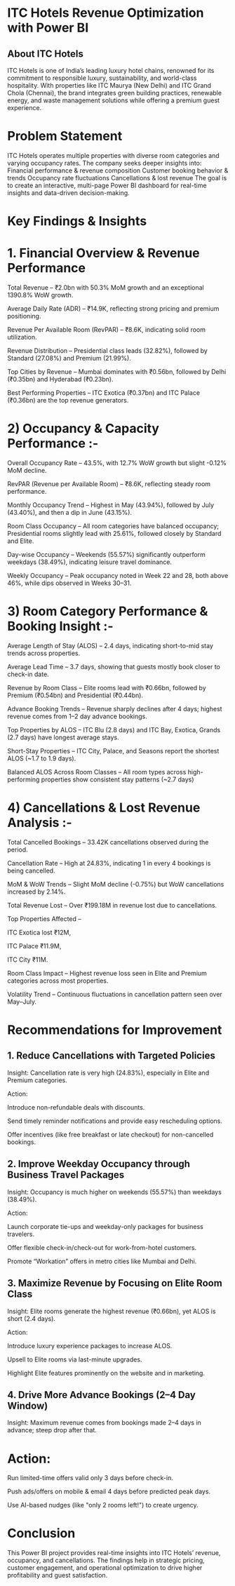 # ITC Hotels Revenue Optimization with Power BI

## About ITC Hotels
ITC Hotels is one of India’s leading luxury hotel chains, renowned for its commitment to responsible luxury, sustainability, and world-class hospitality. With properties like ITC Maurya (New Delhi) and ITC Grand Chola (Chennai), the brand integrates green building practices, renewable energy, and waste management solutions while offering a premium guest experience.

# Problem Statement

ITC Hotels operates multiple properties with diverse room categories and varying occupancy rates. The company seeks deeper insights into:
Financial performance & revenue composition
Customer booking behavior & trends
Occupancy rate fluctuations
Cancellations & lost revenue
The goal is to create an interactive, multi-page Power BI dashboard for real-time insights and data-driven decision-making.

# Key Findings & Insights

# 1. Financial Overview & Revenue Performance

Total Revenue – ₹2.0bn with 50.3% MoM growth and an exceptional 1390.8% WoW growth.

Average Daily Rate (ADR) – ₹14.9K, reflecting strong pricing and premium positioning.

Revenue Per Available Room (RevPAR) – ₹8.6K, indicating solid room utilization.

Revenue Distribution – Presidential class leads (32.82%), followed by Standard (27.08%) and Premium (21.99%).

Top Cities by Revenue – Mumbai dominates with ₹0.56bn, followed by Delhi (₹0.35bn) and Hyderabad (₹0.23bn).

Best Performing Properties – ITC Exotica (₹0.37bn) and ITC Palace (₹0.36bn) are the top revenue generators.

# 2) Occupancy & Capacity Performance :-

Overall Occupancy Rate – 43.5%, with 12.7% WoW growth but slight -0.12% MoM decline.

RevPAR (Revenue per Available Room) – ₹8.6K, reflecting steady room performance.

Monthly Occupancy Trend – Highest in May (43.94%), followed by July (43.40%), and then a dip in June (43.15%).

Room Class Occupancy – All room categories have balanced occupancy; Presidential rooms slightly lead with 25.61%, followed closely by Standard and Elite.

Day-wise Occupancy – Weekends (55.57%) significantly outperform weekdays (38.49%), indicating leisure travel dominance.

Weekly Occupancy – Peak occupancy noted in Week 22 and 28, both above 46%, while dips observed in Weeks 30–31.

# 3) Room Category Performance & Booking Insight :-

Average Length of Stay (ALOS) – 2.4 days, indicating short-to-mid stay trends across properties.

Average Lead Time – 3.7 days, showing that guests mostly book closer to check-in date.

Revenue by Room Class – Elite rooms lead with ₹0.66bn, followed by Premium (₹0.54bn) and Presidential (₹0.44bn).

Advance Booking Trends – Revenue sharply declines after 4 days; highest revenue comes from 1–2 day advance bookings.

Top Properties by ALOS – ITC Blu (2.8 days) and ITC Bay, Exotica, Grands (2.7 days) have longest average stays.

Short-Stay Properties – ITC City, Palace, and Seasons report the shortest ALOS (~1.7 to 1.9 days).

Balanced ALOS Across Room Classes – All room types across high-performing properties show consistent stay patterns (~2.7 days)

# 4) Cancellations & Lost Revenue Analysis :-

Total Cancelled Bookings – 33.42K cancellations observed during the period.

Cancellation Rate – High at 24.83%, indicating 1 in every 4 bookings is being cancelled.

MoM & WoW Trends – Slight MoM decline (-0.75%) but WoW cancellations increased by 2.14%.

Total Revenue Lost – Over ₹199.18M in revenue lost due to cancellations.

Top Properties Affected –

ITC Exotica lost ₹12M,

ITC Palace ₹11.9M,

ITC City ₹11M.

Room Class Impact – Highest revenue loss seen in Elite and Premium categories across most properties.

Volatility Trend – Continuous fluctuations in cancellation pattern seen over May–July.

# Recommendations for Improvement

## 1. Reduce Cancellations with Targeted Policies

Insight: Cancellation rate is very high (24.83%), especially in Elite and Premium categories.

Action:

Introduce non-refundable deals with discounts.

Send timely reminder notifications and provide easy rescheduling options.

Offer incentives (like free breakfast or late checkout) for non-cancelled bookings.

## 2. Improve Weekday Occupancy through Business Travel Packages

Insight: Occupancy is much higher on weekends (55.57%) than weekdays (38.49%).

Action:

Launch corporate tie-ups and weekday-only packages for business travelers.

Offer flexible check-in/check-out for work-from-hotel customers.

Promote “Workation” offers in metro cities like Mumbai and Delhi.

## 3. Maximize Revenue by Focusing on Elite Room Class

Insight: Elite rooms generate the highest revenue (₹0.66bn), yet ALOS is short (2.4 days).

Action:

Introduce luxury experience packages to increase ALOS.

Upsell to Elite rooms via last-minute upgrades.

Highlight Elite features prominently on the website and in marketing.

## 4. Drive More Advance Bookings (2–4 Day Window)

Insight: Maximum revenue comes from bookings made 2–4 days in advance; steep drop after that.

# Action:

Run limited-time offers valid only 3 days before check-in.

Push ads/offers on mobile & email 4 days before predicted peak days.

Use AI-based nudges (like "only 2 rooms left!") to create urgency.



# Conclusion

This Power BI project provides real-time insights into ITC Hotels’ revenue, occupancy, and cancellations. The findings help in strategic pricing, customer engagement, and operational optimization to drive higher profitability and guest satisfaction.
